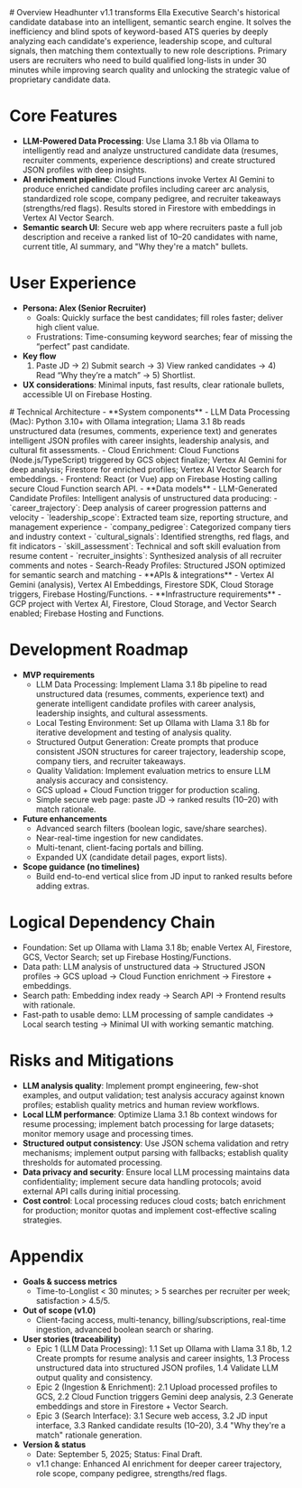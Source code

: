<context>
# Overview  
Headhunter v1.1 transforms Ella Executive Search's historical candidate database into an intelligent, semantic search engine. It solves the inefficiency and blind spots of keyword-based ATS queries by deeply analyzing each candidate's experience, leadership scope, and cultural signals, then matching them contextually to new role descriptions. Primary users are recruiters who need to build qualified long-lists in under 30 minutes while improving search quality and unlocking the strategic value of proprietary candidate data.

# Core Features
- **LLM-Powered Data Processing**: Use Llama 3.1 8b via Ollama to intelligently read and analyze unstructured candidate data (resumes, recruiter comments, experience descriptions) and create structured JSON profiles with deep insights.
- **AI enrichment pipeline**: Cloud Functions invoke Vertex AI Gemini to produce enriched candidate profiles including career arc analysis, standardized role scope, company pedigree, and recruiter takeaways (strengths/red flags). Results stored in Firestore with embeddings in Vertex AI Vector Search.
- **Semantic search UI**: Secure web app where recruiters paste a full job description and receive a ranked list of 10–20 candidates with name, current title, AI summary, and "Why they're a match" bullets.

# User Experience  
- **Persona: Alex (Senior Recruiter)**
  - Goals: Quickly surface the best candidates; fill roles faster; deliver high client value.
  - Frustrations: Time-consuming keyword searches; fear of missing the “perfect” past candidate.
- **Key flow**
  1) Paste JD → 2) Submit search → 3) View ranked candidates → 4) Read “Why they’re a match” → 5) Shortlist.
- **UX considerations**: Minimal inputs, fast results, clear rationale bullets, accessible UI on Firebase Hosting.
</context>
<PRD>
# Technical Architecture  
- **System components**
  - LLM Data Processing (Mac): Python 3.10+ with Ollama integration; Llama 3.1 8b reads unstructured data (resumes, comments, experience text) and generates intelligent JSON profiles with career insights, leadership analysis, and cultural fit assessments.
  - Cloud Enrichment: Cloud Functions (Node.js/TypeScript) triggered by GCS object finalize; Vertex AI Gemini for deep analysis; Firestore for enriched profiles; Vertex AI Vector Search for embeddings.
  - Frontend: React (or Vue) app on Firebase Hosting calling secure Cloud Function search API.
- **Data models**
  - LLM-Generated Candidate Profiles: Intelligent analysis of unstructured data producing:
    - `career_trajectory`: Deep analysis of career progression patterns and velocity
    - `leadership_scope`: Extracted team size, reporting structure, and management experience
    - `company_pedigree`: Categorized company tiers and industry context
    - `cultural_signals`: Identified strengths, red flags, and fit indicators
    - `skill_assessment`: Technical and soft skill evaluation from resume content
    - `recruiter_insights`: Synthesized analysis of all recruiter comments and notes
  - Search-Ready Profiles: Structured JSON optimized for semantic search and matching
- **APIs & integrations**
  - Vertex AI Gemini (analysis), Vertex AI Embeddings, Firestore SDK, Cloud Storage triggers, Firebase Hosting/Functions.
- **Infrastructure requirements**
  - GCP project with Vertex AI, Firestore, Cloud Storage, and Vector Search enabled; Firebase Hosting and Functions.

# Development Roadmap
- **MVP requirements**
  - LLM Data Processing: Implement Llama 3.1 8b pipeline to read unstructured data (resumes, comments, experience text) and generate intelligent candidate profiles with career analysis, leadership insights, and cultural assessments.
  - Local Testing Environment: Set up Ollama with Llama 3.1 8b for iterative development and testing of analysis quality.
  - Structured Output Generation: Create prompts that produce consistent JSON structures for career trajectory, leadership scope, company tiers, and recruiter takeaways.
  - Quality Validation: Implement evaluation metrics to ensure LLM analysis accuracy and consistency.
  - GCS upload + Cloud Function trigger for production scaling.
  - Simple secure web page: paste JD → ranked results (10–20) with match rationale.
- **Future enhancements**
  - Advanced search filters (boolean logic, save/share searches).
  - Near-real-time ingestion for new candidates.
  - Multi-tenant, client-facing portals and billing.
  - Expanded UX (candidate detail pages, export lists).
- **Scope guidance (no timelines)**
  - Build end-to-end vertical slice from JD input to ranked results before adding extras.

# Logical Dependency Chain
- Foundation: Set up Ollama with Llama 3.1 8b; enable Vertex AI, Firestore, GCS, Vector Search; set up Firebase Hosting/Functions.
- Data path: LLM analysis of unstructured data → Structured JSON profiles → GCS upload → Cloud Function enrichment → Firestore + embeddings.
- Search path: Embedding index ready → Search API → Frontend results with rationale.
- Fast-path to usable demo: LLM processing of sample candidates → Local search testing → Minimal UI with working semantic matching.

# Risks and Mitigations
- **LLM analysis quality**: Implement prompt engineering, few-shot examples, and output validation; test analysis accuracy against known profiles; establish quality metrics and human review workflows.
- **Local LLM performance**: Optimize Llama 3.1 8b context windows for resume processing; implement batch processing for large datasets; monitor memory usage and processing times.
- **Structured output consistency**: Use JSON schema validation and retry mechanisms; implement output parsing with fallbacks; establish quality thresholds for automated processing.
- **Data privacy and security**: Ensure local LLM processing maintains data confidentiality; implement secure data handling protocols; avoid external API calls during initial processing.
- **Cost control**: Local processing reduces cloud costs; batch enrichment for production; monitor quotas and implement cost-effective scaling strategies.

# Appendix  
- **Goals & success metrics**
  - Time-to-Longlist < 30 minutes; > 5 searches per recruiter per week; satisfaction > 4.5/5.
- **Out of scope (v1.0)**
  - Client-facing access, multi-tenancy, billing/subscriptions, real-time ingestion, advanced boolean search or sharing.
- **User stories (traceability)**
  - Epic 1 (LLM Data Processing): 1.1 Set up Ollama with Llama 3.1 8b, 1.2 Create prompts for resume analysis and career insights, 1.3 Process unstructured data into structured JSON profiles, 1.4 Validate LLM output quality and consistency.
  - Epic 2 (Ingestion & Enrichment): 2.1 Upload processed profiles to GCS, 2.2 Cloud Function triggers Gemini deep analysis, 2.3 Generate embeddings and store in Firestore + Vector Search.
  - Epic 3 (Search Interface): 3.1 Secure web access, 3.2 JD input interface, 3.3 Ranked candidate results (10–20), 3.4 "Why they're a match" rationale generation.
 - **Version & status**
   - Date: September 5, 2025; Status: Final Draft.
   - v1.1 change: Enhanced AI enrichment for deeper career trajectory, role scope, company pedigree, strengths/red flags.
</PRD>

